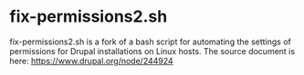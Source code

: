 # fix-permissions2.sh
fix-permissions2.sh is a fork of a bash script for automating the settings of permissions for Drupal installations on Linux hosts.
The source document is here: https://www.drupal.org/node/244924
